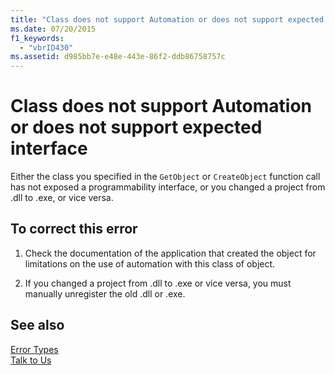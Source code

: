```yaml
---
title: "Class does not support Automation or does not support expected interface"
ms.date: 07/20/2015
f1_keywords: 
  - "vbrID430"
ms.assetid: d985bb7e-e48e-443e-86f2-ddb86758757c
---
```

# Class does not support Automation or does not support expected interface
Either the class you specified in the `GetObject` or `CreateObject` function call has not exposed a programmability interface, or you changed a project from .dll to .exe, or vice versa.  
  
## To correct this error  
  
1.  Check the documentation of the application that created the object for limitations on the use of automation with this class of object.  
  
2.  If you changed a project from .dll to .exe or vice versa, you must manually unregister the old .dll or .exe.  
  
## See also
 [Error Types](../../../visual-basic/programming-guide/language-features/error-types.md)  
 [Talk to Us](/visualstudio/ide/talk-to-us)
